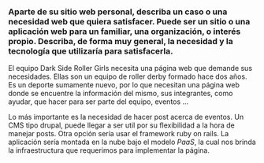 ###  Aparte de su sitio web personal, describa un caso o una necesidad web que quiera satisfacer. Puede ser un sitio o una aplicación web para un familiar, una organización, o interés propio. Describa, de forma muy general, la necesidad y la tecnología que utilizaría para satisfacerla.

El equipo Dark Side Roller Girls necesita una página web que demande sus necesidades. Ellas son un equipo de roller derby formado hace dos años. Es un deporte sumamente nuevo, por lo que necesitan una página web donde se encuentre la información del mismo, sus integrantes, como ayudar, que hacer para ser parte del equipo, eventos ... 

Lo más importante es la necesidad de  hacer post acerca de eventos. Un CMS tipo drupal, puede llegar a ser util por su flexibilidad a la hora de manejar posts. Otra opción sería usar el framework ruby on rails. La aplicación sería montada en la nube bajo el modelo _PaaS_, la cual nos brinda la infraestructura que requerimos para implementar la página.
